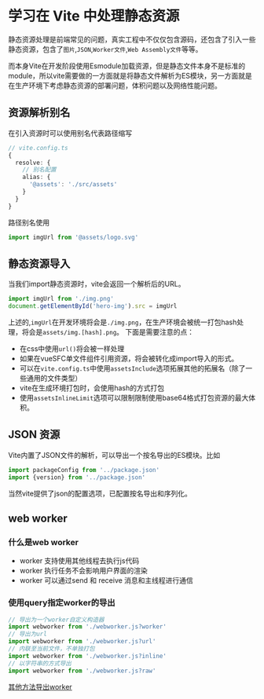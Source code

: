 # 学习在 Vite 中处理静态资源

静态资源处理是前端常见的问题，真实工程中不仅仅包含源码，还包含了引入一些静态资源，包含了`图片`,`JSON`,`Worker文件`,`Web Assembly文件`等等。

而本身Vite在开发阶段使用Esmodule加载资源，但是静态文件本身不是标准的module，所以vite需要做的一方面就是将静态文件解析为ES模块，另一方面就是在生产环境下考虑静态资源的部署问题，体积问题以及网络性能问题。

## 资源解析别名
在引入资源时可以使用别名代表路径缩写
``` ts
// vite.config.ts
{
  resolve: {
    // 别名配置
    alias: {
      '@assets': './src/assets'
    }
  }
}
```
路径别名使用
```ts
import imgUrl from '@assets/logo.svg'
```


## 静态资源导入

当我们import静态资源时，vite会返回一个解析后的URL。
``` js
import imgUrl from './img.png'
document.getElementById('hero-img').src = imgUrl
```
上述的,`imgUrl`在开发环境将会是`./img.png`，在生产环境会被统一打包hash处理，将会是`assets/img.[hash].png`。
下面是需要注意的点：
- 在css中使用`url()`将会被一样处理
- 如果在vueSFC单文件组件引用资源，将会被转化成import导入的形式。
- 可以在`vite.config.ts`中使用`assetsInclude`选项拓展其他的拓展名（除了一些通用的文件类型）
- vite在生成环境打包时，会使用hash的方式打包
- 使用`assetsInlineLimit`选项可以限制限制使用base64格式打包资源的最大体积。


## JSON 资源
Vite内置了JSON文件的解析，可以导出一个按名导出的ES模块。比如
``` ts
import packageConfig from '../package.json'
import {version} from '../package.json'
```
当然vite提供了json的配置选项，已配置按名导出和序列化。

## web worker 
### 什么是web  worker
- worker 支持使用其他线程去执行js代码
- worker 执行任务不会影响用户界面的渲染
- worker 可以通过send 和 receive 消息和主线程进行通信
### 使用query指定worker的导出
``` ts
// 导出为一个worker自定义构造器
import webworker from './webworker.js?worker' 
// 导出为url
import webworker from './webworker.js?url' 
// 内联至当前文件，不单独打包
import webworker from './webworker.js?inline' 
// 以字符串的方式导出
import webworker from './webworker.js?raw' 
```
[其他方法导出worker](https://vitejs.dev/guide/features.html#web-workers)
